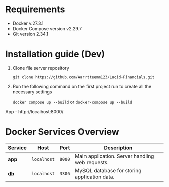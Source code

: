# Requirements
- Docker v.27.3.1
- Docker Compose version v2.29.7
- Git version 2.34.1
 
# Installation guide (Dev)

1. Clone file server repository

    `git clone https://github.com/Aarrtteemm123/Lucid-Financials.git`

2. Run the following command on the first project run to create all the necessary settings

    `docker compose up --build` or `docker-compose up --build`

App - http://localhost:8000/

# Docker Services Overview

| **Service**           | **Host**        | **Port** | **Description**                                 |
|-----------------------|-----------------|----------|-------------------------------------------------|
| **app**       | `localhost`     | `8000`   | Main application. Server handling web requests. |
| **db**       | `localhost`     | `3306`   | MySQL database for storing application data.    |
